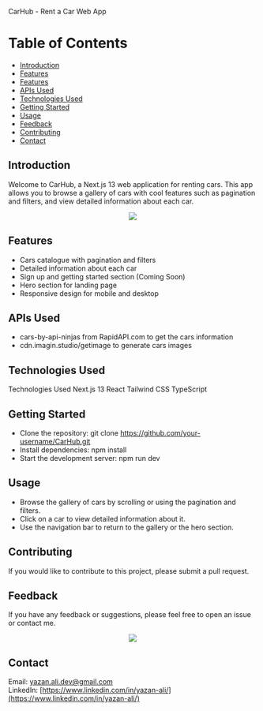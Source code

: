 CarHub - Rent a Car Web App

# Table of Contents

- [Introduction](#introduction)
- [Features](#features)
- [Features](#features)
- [APIs Used](#APIs-Used)
- [Technologies Used](#Technologies-Used)
- [Getting Started](#Getting-Started)
- [Usage](#Usage)
- [Feedback](#feedback)
- [Contributing](#Contributing)
- [Contact](#Contact)


## Introduction <a name="introduction"></a>
Welcome to CarHub, a Next.js 13 web application for renting cars. This app allows you to browse a gallery of cars with cool features such as pagination and filters, and view detailed information about each car.
<p align="center"> <img src="https://img.icons8.com/nolan/128/car.png"/> </p>

## Features <a name="features"></a>
- Cars catalogue with pagination and filters
- Detailed information about each car
- Sign up and getting started section (Coming Soon)
- Hero section for landing page
- Responsive design for mobile and desktop

## APIs Used <a name="APIs-Used"></a>
- cars-by-api-ninjas from RapidAPI.com to get the cars information
- cdn.imagin.studio/getimage to generate cars images
## Technologies Used <a name="Technologies-Used"></a>
Technologies Used
Next.js 13
React
Tailwind CSS
TypeScript
## Getting Started <a name="Getting-Started"></a>
- Clone the repository: git clone https://github.com/your-username/CarHub.git
- Install dependencies: npm install
- Start the development server: npm run dev
## Usage <a name="Usage"></a>
- Browse the gallery of cars by scrolling or using the pagination and filters.
- Click on a car to view detailed information about it.
- Use the navigation bar to return to the gallery or the hero section.
## Contributing <a name="Contributing"></a>
If you would like to contribute to this project, please submit a pull request.

## Feedback <a name="feedback"></a> <br>

If you have any feedback or suggestions, please feel free to open an issue or contact me.

<p align="center"> <img src="https://img.icons8.com/nolan/128/github.png"/> </p>

## Contact <a name="Contact"></a>

Email: [yazan.ali.dev@gmail.com](yazan.ali.dev@gmail.com)<br>
LinkedIn: [https://www.linkedin.com/in/yazan-ali/](https://www.linkedin.com/in/yazan-ali/)